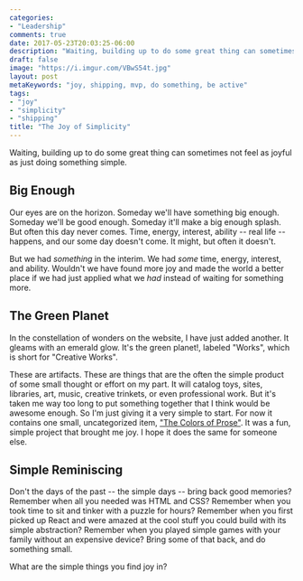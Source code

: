 ```yaml
---
categories:
- "Leadership"
comments: true
date: 2017-05-23T20:03:25-06:00
description: "Waiting, building up to do some great thing can sometimes not feel as joyful as just doing something simple."
draft: false
image: "https://i.imgur.com/VBwS54t.jpg"
layout: post
metaKeywords: "joy, shipping, mvp, do something, be active"
tags:
- "joy"
- "simplicity"
- "shipping"
title: "The Joy of Simplicity"
---
```


Waiting, building up to do some great thing can sometimes not feel as joyful as just doing something simple.

<!--more-->

## Big Enough

Our eyes are on the horizon.  Someday we'll have something big enough.  Someday we'll be good enough.  Someday it'll make a big enough splash.  But often this day never comes.  Time, energy, interest, ability -- real life -- happens, and our some day doesn't come.  It might, but often it doesn't. 

But we had *something* in the interim.  We had *some* time, energy, interest, and ability.  Wouldn't we have found more joy and made the world a better place if we had just applied what we *had* instead of waiting for something more.

## The Green Planet

In the constellation of wonders on the website, I have just added another.  It gleams with an emerald glow.  It's the green planet!, labeled "Works", which is short for "Creative Works". 

These are artifacts.  These are things that are the often the simple product of some small thought or effort on my part.  It will catalog toys, sites, libraries, art, music, creative trinkets, or even professional work.  But it's taken me way too long to put something together that I think would be awesome enough.  So I'm just giving it a very simple to start.  For now it contains one small, uncategorized item, ["The Colors of Prose"](/work/colors-prose/).  It was a fun, simple project that brought me joy.  I hope it does the same for someone else.

## Simple Reminiscing

Don't the days of the past -- the simple days -- bring back good memories?  Remember when all you needed was HTML and CSS?  Remember when you took time to sit and tinker with a puzzle for hours?  Remember when you first picked up React and were amazed at the cool stuff you could build with its simple abstraction?  Remember when you played simple games with your family without an expensive device?  Bring some of that back, and do something small.

What are the simple things you find joy in?
